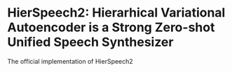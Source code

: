 # HierSpeech2: Hierarhical Variational Autoencoder is a Strong Zero-shot Unified Speech Synthesizer 
The official implementation of HierSpeech2
